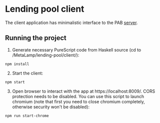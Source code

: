 # Lending pool client

The client application has minimalistic interface to the PAB [server](/MetaLamp/lending-pool/README.md).

## Running the project

1. Generate necessary PureScript code from Haskell source (cd to /MetaLamp/lending-pool/client/):

```
npm install
```

2. Start the client:

```
npm start
```

3. Open browser to interact with the app at https://localhost:8009/.
CORS protection needs to be disabled. You can use this script to launch chromium (note that first you need to close chromium completely, otherwise security won't be disabled):

```
npm run start-chrome
```
